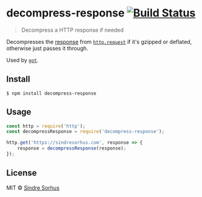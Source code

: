 # decompress-response [![Build Status](https://travis-ci.org/sindresorhus/decompress-response.svg?branch=master)](https://travis-ci.org/sindresorhus/decompress-response)

> Decompress a HTTP response if needed

Decompresses the [response](https://nodejs.org/api/http.html#http_class_http_incomingmessage) from [`http.request`](https://nodejs.org/api/http.html#http_http_request_options_callback) if it's gzipped or deflated, otherwise just passes it through.

Used by [`got`](https://github.com/sindresorhus/got).


## Install

```
$ npm install decompress-response
```


## Usage

```js
const http = require('http');
const decompressResponse = require('decompress-response');

http.get('https://sindresorhus.com', response => {
	response = decompressResponse(response);
});
```


## License

MIT © [Sindre Sorhus](https://sindresorhus.com)
